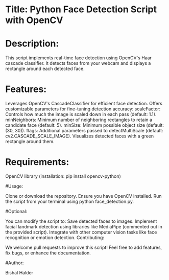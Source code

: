 # Title: Python Face Detection Script with OpenCV

# Description:

This script implements real-time face detection using OpenCV's Haar cascade classifier. It detects faces from your webcam and displays a rectangle around each detected face.

# Features:

Leverages OpenCV's CascadeClassifier for efficient face detection.
Offers customizable parameters for fine-tuning detection accuracy:
scaleFactor: Controls how much the image is scaled down in each pass (default: 1.1).
minNeighbors: Minimum number of neighboring rectangles to retain a candidate face (default: 5).
minSize: Minimum possible object size (default: (30, 30)).
flags: Additional parameters passed to detectMultiScale (default: cv2.CASCADE_SCALE_IMAGE).
Visualizes detected faces with a green rectangle around them.

# Requirements:

OpenCV library (installation: pip install opencv-python)

#Usage:

Clone or download the repository.
Ensure you have OpenCV installed.
Run the script from your terminal using python face_detection.py.

#Optional:

You can modify the script to:
Save detected faces to images.
Implement facial landmark detection using libraries like MediaPipe (commented out in the provided script).
Integrate with other computer vision tasks like face recognition or emotion detection.
Contributing:

We welcome pull requests to improve this script! Feel free to add features, fix bugs, or enhance the documentation.


#Author:

Bishal Halder









